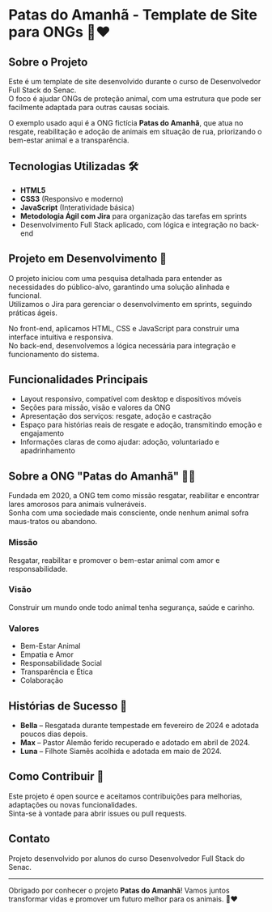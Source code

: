 # Patas do Amanhã - Template de Site para ONGs 🐾❤️

## Sobre o Projeto

Este é um template de site desenvolvido durante o curso de Desenvolvedor Full Stack do Senac.  
O foco é ajudar ONGs de proteção animal, com uma estrutura que pode ser facilmente adaptada para outras causas sociais.

O exemplo usado aqui é a ONG fictícia **Patas do Amanhã**, que atua no resgate, reabilitação e adoção de animais em situação de rua, priorizando o bem-estar animal e a transparência.

## Tecnologias Utilizadas 🛠️

- **HTML5**  
- **CSS3** (Responsivo e moderno)  
- **JavaScript** (Interatividade básica)  
- **Metodologia Ágil com Jira** para organização das tarefas em sprints  
- Desenvolvimento Full Stack aplicado, com lógica e integração no back-end

## Projeto em Desenvolvimento 🚧

O projeto iniciou com uma pesquisa detalhada para entender as necessidades do público-alvo, garantindo uma solução alinhada e funcional.  
Utilizamos o Jira para gerenciar o desenvolvimento em sprints, seguindo práticas ágeis.  

No front-end, aplicamos HTML, CSS e JavaScript para construir uma interface intuitiva e responsiva.  
No back-end, desenvolvemos a lógica necessária para integração e funcionamento do sistema.

## Funcionalidades Principais

- Layout responsivo, compatível com desktop e dispositivos móveis  
- Seções para missão, visão e valores da ONG  
- Apresentação dos serviços: resgate, adoção e castração  
- Espaço para histórias reais de resgate e adoção, transmitindo emoção e engajamento  
- Informações claras de como ajudar: adoção, voluntariado e apadrinhamento  

## Sobre a ONG "Patas do Amanhã" 🐶🐱

Fundada em 2020, a ONG tem como missão resgatar, reabilitar e encontrar lares amorosos para animais vulneráveis.  
Sonha com uma sociedade mais consciente, onde nenhum animal sofra maus-tratos ou abandono.

### Missão  
Resgatar, reabilitar e promover o bem-estar animal com amor e responsabilidade.

### Visão  
Construir um mundo onde todo animal tenha segurança, saúde e carinho.

### Valores  
- Bem-Estar Animal  
- Empatia e Amor  
- Responsabilidade Social  
- Transparência e Ética  
- Colaboração  

## Histórias de Sucesso 📅

- **Bella** – Resgatada durante tempestade em fevereiro de 2024 e adotada poucos dias depois.  
- **Max** – Pastor Alemão ferido recuperado e adotado em abril de 2024.  
- **Luna** – Filhote Siamês acolhida e adotada em maio de 2024.

## Como Contribuir 🤝

Este projeto é open source e aceitamos contribuições para melhorias, adaptações ou novas funcionalidades.  
Sinta-se à vontade para abrir issues ou pull requests.

## Contato

Projeto desenvolvido por alunos do curso Desenvolvedor Full Stack do Senac.

---

Obrigado por conhecer o projeto **Patas do Amanhã**! Vamos juntos transformar vidas e promover um futuro melhor para os animais. 🐾❤️
